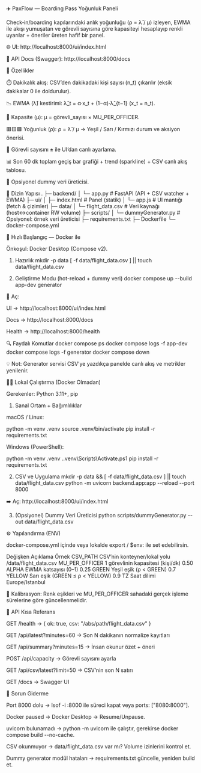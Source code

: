 ✈️ PaxFlow — Boarding Pass Yoğunluk Paneli

Check‐in/boarding kapılarındaki anlık yoğunluğu (ρ = λ̂ / μ) izleyen, EWMA ile akışı yumuşatan ve görevli sayısına göre kapasiteyi hesaplayıp renkli uyarılar + öneriler üreten hafif bir panel.

🌐 UI: http://localhost:8000/ui/index.html

📑 API Docs (Swagger): http://localhost:8000/docs

🚀 Özellikler

⏱️ Dakikalık akış: CSV’den dakikadaki kişi sayısı (n_t) çıkarılır (eksik dakikalar 0 ile doldurulur).

📉 EWMA (λ̂) kestirimi: λ̂_t = α·x_t + (1−α)·λ̂_{t−1} (x_t = n_t).

🧮 Kapasite (μ): μ = görevli_sayısı × MU_PER_OFFICER.

🟥🟨🟩 Yoğunluk (ρ): ρ = λ̂ / μ → Yeşil / Sarı / Kırmızı durum ve aksiyon önerisi.

👮 Görevli sayısını ± ile UI’dan canlı ayarlama.

📊 Son 60 dk toplam geçiş bar grafiği + trend (sparkline) + CSV canlı akış tablosu.

🧪 Opsiyonel dummy veri üreticisi.

📂 Dizin Yapısı
.
├─ backend/
│  └─ app.py              # FastAPI (API + CSV watcher + EWMA)
├─ ui/
│  ├─ index.html          # Panel (statik)
│  └─ app.js              # UI mantığı (fetch & çizimler)
├─ data/
│  └─ flight_data.csv     # Veri kaynağı (host↔container RW volume)
├─ scripts/
│  └─ dummyGenerator.py   # Opsiyonel: örnek veri üreticisi
├─ requirements.txt
├─ Dockerfile
└─ docker-compose.yml

🐳 Hızlı Başlangıç — Docker ile

Önkoşul: Docker Desktop (Compose v2).

1) Hazırlık
mkdir -p data
[ -f data/flight_data.csv ] || touch data/flight_data.csv

2) Geliştirme Modu (hot-reload + dummy veri)
docker compose up --build app-dev generator


📌 Aç:

UI → http://localhost:8000/ui/index.html

Docs → http://localhost:8000/docs

Health → http://localhost:8000/health

🔍 Faydalı Komutlar
docker compose ps
docker compose logs -f app-dev
docker compose logs -f generator
docker compose down


💡 Not: Generator servisi CSV’ye yazdıkça panelde canlı akış ve metrikler yenilenir.

🧑‍💻 Lokal Çalıştırma (Docker Olmadan)

Gerekenler: Python 3.11+, pip

1) Sanal Ortam + Bağımlılıklar

macOS / Linux:

python -m venv .venv
source .venv/bin/activate
pip install -r requirements.txt


Windows (PowerShell):

python -m venv .venv
.\.venv\Scripts\Activate.ps1
pip install -r requirements.txt

2) CSV ve Uygulama
mkdir -p data && [ -f data/flight_data.csv ] || touch data/flight_data.csv
python -m uvicorn backend.app:app --reload --port 8000


➡️ Aç: http://localhost:8000/ui/index.html

3) (Opsiyonel) Dummy Veri Üreticisi
python scripts/dummyGenerator.py --out data/flight_data.csv

⚙️ Yapılandırma (ENV)

docker-compose.yml içinde veya lokalde export / $env: ile set edebilirsin.

Değişken	Açıklama	Örnek
CSV_PATH	CSV’nin konteyner/lokal yolu	/data/flight_data.csv
MU_PER_OFFICER	1 görevlinin kapasitesi (kişi/dk)	0.50
ALPHA	EWMA katsayısı (0–1)	0.25
GREEN	Yeşil eşik (ρ < GREEN)	0.7
YELLOW	Sarı eşik (GREEN ≤ ρ < YELLOW)	0.9
TZ	Saat dilimi	Europe/Istanbul

🔧 Kalibrasyon: Renk eşikleri ve MU_PER_OFFICER sahadaki gerçek işleme sürelerine göre güncellenmelidir.

🔌 API Kısa Referans

GET /health → { ok: true, csv: "/abs/path/flight_data.csv" }

GET /api/latest?minutes=60 → Son N dakikanın normalize kayıtları

GET /api/summary?minutes=15 → İnsan okunur özet + öneri

POST /api/capacity → Görevli sayısını ayarla

GET /api/csv/latest?limit=50 → CSV’nin son N satırı

GET /docs → Swagger UI

🧰 Sorun Giderme

Port 8000 dolu → lsof -i :8000 ile süreci kapat veya ports: ["8080:8000"].

Docker paused → Docker Desktop → Resume/Unpause.

uvicorn bulunamadı → python -m uvicorn ile çalıştır, gerekirse docker compose build --no-cache.

CSV okunmuyor → data/flight_data.csv var mı? Volume izinlerini kontrol et.

Dummy generator modül hataları → requirements.txt güncelle, yeniden build et.

